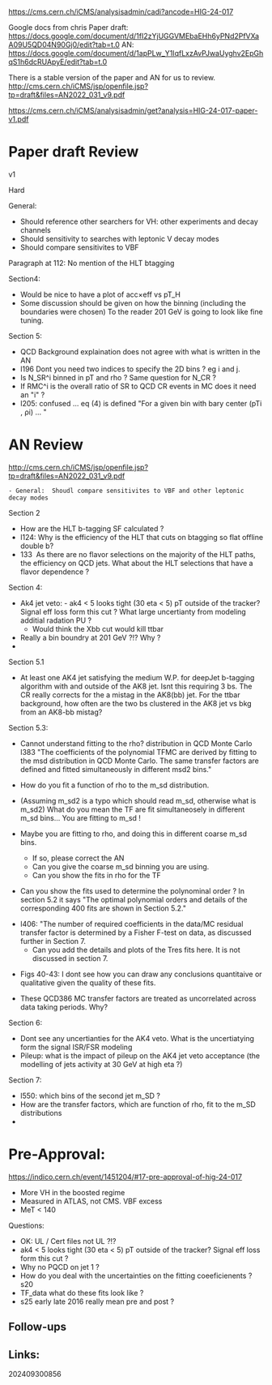 https://cms.cern.ch/iCMS/analysisadmin/cadi?ancode=HIG-24-017


Google docs from chris
Paper draft: https://docs.google.com/document/d/1fI2zYjUGGVMEbaEHh6yPNd2PfVXaA09U5QD04N90Gj0/edit?tab=t.0
AN: https://docs.google.com/document/d/1apPLw_Y1IqfLxzAvPJwaUyghv2EpGhqS1h6dcRUApyE/edit?tab=t.0


There is a stable version of the paper and AN for us to review. 
http://cms.cern.ch/iCMS/jsp/openfile.jsp?tp=draft&files=AN2022_031_v9.pdf

https://cms.cern.ch/iCMS/analysisadmin/get?analysis=HIG-24-017-paper-v1.pdf


# Paper draft Review
v1

Hard 

General: 
- Should reference other searchers for VH: other experiments and decay channels
- Should sensitivity to searches with leptonic V decay modes
- Should compare sensitivites to VBF 


Paragraph at 112: No mention of the HLT btagging 

Section4: 
- Would be nice to have a plot of acc×eff vs pT_H
- Some discussion should be given on how the binning (including the boundaries were chosen) To the reader 201 GeV is going to look like fine tuning. 

Section 5: 
- QCD Background explaination does not agree with what is written in the AN
- l196 Dont you need two indices to specify the 2D bins ? eg i and j.
- Is N_SR^i binned in pT and rho ? Same question for N_CR ?
- If RMC^i is the overall ratio of SR to QCD CR events in MC does it need an "i" ?
- l205: confused ... eq (4) is defined "For a given bin with bary center (pTi , ρi) ... "




# AN Review
http://cms.cern.ch/iCMS/jsp/openfile.jsp?tp=draft&files=AN2022_031_v9.pdf

	- General:  Shoudl compare sensitivites to VBF and other leptonic decay modes

Section 2
- How are the HLT b-tagging SF calculated ? 
- l124: Why is the efficiency of the HLT that cuts on btagging so flat offline double b?  
- 133  As there are no flavor selections on the majority of the HLT paths, the efficiency on QCD jets. What about the HLT selections that have a flavor dependence ?


Section 4:
- Ak4 jet veto: - ak4 < 5 looks tight (30 eta < 5) pT outside of the tracker? Signal eff loss form this cut ? What large uncertianty from modeling additial radation PU ?
	- Would think the Xbb cut would kill ttbar
- Really a bin boundry at 201 GeV ?!?  Why ?
- 

Section 5.1
- At least one AK4 jet satisfying the medium W.P. for deepJet b-tagging algorithm with and outside of the AK8 jet. Isnt this requiring 3 bs.  The CR really corrects for the a mistag in the AK8(bb) jet.  For the ttbar background, how often are the two bs clustered in the AK8 jet vs bkg from an AK8-bb mistag?

Section 5.3:
-  Cannot understand fitting to the rho? distribution in QCD Monte Carlo
l383
"The coefficients of the polynomial TFMC are derived by fitting to the msd distribution in QCD
Monte Carlo. The same transfer factors are defined and fitted simultaneously in different msd2 bins."

- How do you fit a function of rho to the m_sd distribution. 
- (Assuming m_sd2 is a typo which should read m_sd, otherwise what is m_sd2) What do you mean the TF are fit simultaneosely in different m_sd bins... You are fitting to m_sd ! 
- Maybe you are fitting to rho, and doing this in different coarse m_sd bins. 
	- If so, please correct the AN
	- Can you give the coarse m_sd binning you are using.
	- Can you show the fits in rho for the TF

- Can you show the fits used to determine the polynominal order ?
	 In section 5.2 it says "The optimal polynomial orders and details of the corresponding
400 fits are shown in Section 5.2."

* l406: "The number of required coefficients in the data/MC residual transfer factor is determined by a Fisher F-test on data, as discussed further in Section 7.
	* Can you add the details and plots of the Tres fits here.  It is not discussed in section 7.


- Figs 40-43: I dont see how you can draw any conclusions quantitaive or qualitative given the quality of these fits.


- These QCD386 MC transfer factors are treated as uncorrelated across data taking periods. Why?

Section 6: 
- Dont see any uncertianties for the AK4 veto. What is the uncertiatying form the signal ISR/FSR modeling
- Pileup: what is the impact of pileup on the AK4 jet veto acceptance (the modelling of jets activity at 30 GeV at high eta ?)


Section 7: 
- l550: which bins of the second jet m_SD ?
- How are the transfer factors, which are function of rho, fit to the m_SD distributions
- 


# Pre-Approval:
https://indico.cern.ch/event/1451204/#17-pre-approval-of-hig-24-017
- More VH in the boosted regime
- Measured in ATLAS, not CMS.  VBF excess
- MeT < 140

Questions:
- OK: UL / Cert files not UL ?!?
- ak4 < 5 looks tight (30 eta < 5) pT outside of the tracker? Signal eff loss form this cut ?
- Why no PQCD on jet 1 ?
- How do you deal with the uncertainties on the fitting coeeficienents ? s20 
- TF_data what do these fits look like ? 
- s25 early late 2016 really mean pre and post ?


## Follow-ups


## Links: 



202409300856
